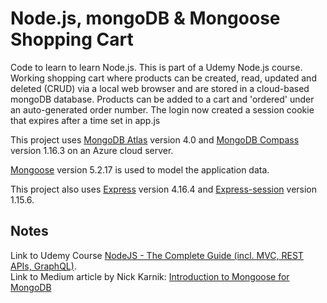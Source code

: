 # Node.js, mongoDB & Mongoose Shopping Cart

Code to learn to learn Node.js. This is part of a Udemy Node.js course.
Working shopping cart where products can be created, read, updated and deleted (CRUD) via a local web browser and are stored in a cloud-based mongoDB database. Products can be added to a cart and 'ordered' under an auto-generated order number. The login now created a session cookie that expires after a time set in app.js

This project uses [MongoDB Atlas](https://www.mongodb.com/cloud/atlas) version 4.0 and [MongoDB Compass](https://www.mongodb.com/download-center/compass) version 1.16.3 on an Azure cloud server. 

[Mongoose](https://mongoosejs.com) version 5.2.17 is used to model the application data. 

This project also uses [Express](http://expressjs.com/) version 4.16.4 and [Express-session](https://www.npmjs.com/package/express-session) version 1.15.6. 


## Notes
Link to Udemy Course [NodeJS - The Complete Guide (incl. MVC, REST APIs, GraphQL)](https://www.udemy.com/nodejs-the-complete-guide/).<br>
Link to Medium article by Nick Karnik: [Introduction to Mongoose for MongoDB](https://medium.freecodecamp.org/introduction-to-mongoose-for-mongodb-d2a7aa593c57)